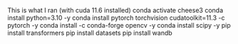 This is what I ran (with cuda 11.6 installed)
conda activate cheese3
conda install python=3.10 -y
conda install pytorch torchvision cudatoolkit=11.3 -c pytorch -y
conda install -c conda-forge opencv -y
conda install scipy -y
pip install transformers
pip install datasets
pip install wandb

